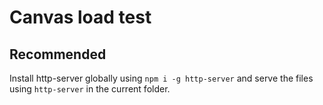Canvas load test
===

## Recommended

Install http-server globally using `npm i -g http-server` and serve the files using `http-server` in the current folder.

